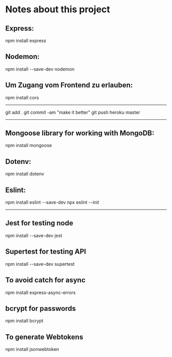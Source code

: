 # Notes about this project

## Express:

npm install express

## Nodemon:

npm install --save-dev nodemon

## Um Zugang vom Frontend zu erlauben:

npm install cors

---

git add .
git commit -am "make it better"
git push heroku master

---

## Mongoose library for working with MongoDB:

npm install mongoose

## Dotenv:

npm install dotenv

## Eslint:

npm install eslint --save-dev
npx eslint --init

---

## Jest for testing node

npm install --save-dev jest

## Supertest for testing API

npm install --save-dev supertest

## To avoid catch for async

npm install express-async-errors

## bcrypt for passwords

npm install bcrypt

## To generate Webtokens

npm install jsonwebtoken
